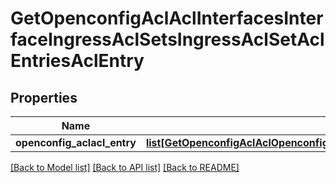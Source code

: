 # GetOpenconfigAclAclInterfacesInterfaceIngressAclSetsIngressAclSetAclEntriesAclEntry

## Properties
Name | Type | Description | Notes
------------ | ------------- | ------------- | -------------
**openconfig_aclacl_entry** | [**list[GetOpenconfigAclAclOpenconfigaclaclInterfacesIngressaclsetsAclentriesAclentry]**](GetOpenconfigAclAclOpenconfigaclaclInterfacesIngressaclsetsAclentriesAclentry.md) |  | [optional] 

[[Back to Model list]](../README.md#documentation-for-models) [[Back to API list]](../README.md#documentation-for-api-endpoints) [[Back to README]](../README.md)


